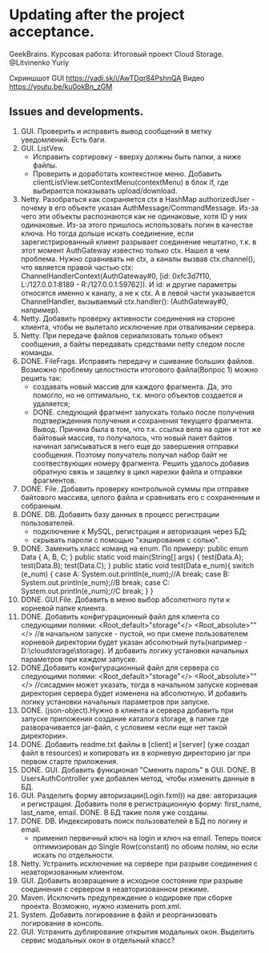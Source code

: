 # Updating after the project acceptance. 
GeekBrains. Курсовая работа: Итоговый проект Cloud Storage.
@Litvinenko Yuriy

Скриншшот GUI https://yadi.sk/i/AwTDqr84PshnQA
Видео https://youtu.be/ku0okBn_zGM

## Issues and developments.
1. GUI. Проверить и исправить вывод сообщений в метку уведомлений. Есть баги.
2. GUI. ListVew. 
	- Исправить сортировку - вверху должны быть папки, а ниже файлы. 
	- Проверить и доработать контекстное меню. 
	Добавить clientListView.setContextMenu(contextMenu) в блок if, где выбирается показывать upload/download.
3. Netty. Разобраться как сохраняется ctx в HashMap authorizedUser - почему в его объекте указан AuthMessage/CommandMessage. 
    Из-за чего эти объекты распознаются как не одинаковые, хотя ID у них одинаковые. 
    Из-за этого пришлось использовать логин в качестве ключа. 
    Но тогда дольше искать соединение, если зарегистрированный клиент разрывает соединение нештатно, 
    т.к. в этот момент AuthGateway известно только ctx. 
    Нашел в чем проблема. Нужно сравнивать не ctx, a каналы вызвав ctx.channel(), что является правой частью 
    ctx: ChannelHandlerContext(AuthGateway#0, [id: 0xfc3d7f10, L:/127.0.0.1:8189 - R:/127.0.0.1:59762]).
    И id: и другие параметры относятся именно к каналу, а не к ctx.
    А в левой части указывается ChannelHandler, вызываемый ctx.handler(): (AuthGateway#0, например).
4. Netty. Добавить проверку активности соединения на стороне клиента, чтобы не вылетало исключение при отваливании сервера.
5. Netty. При передаче файлов сериализовать только объект сообщения, а байты передавать средствами netty следом после команды.
6. DONE. FileFrags. Исправить передачу и сшивание больших файлов. 
    Возможно проблему целостности итогового файла(Вопрос 1) можно решить так:
	- создавать новый массив для каждого фрагмента. 
	    Да, это помогло, но не оптимально, т.к. много объектов создается и удаляется;
	- DONE. следующий фрагмент запускать только после получения подтвержденния получения и сохранения текущего фрагмента.
    Вывод. Причина была в том, что т.к. ссылка вела на один и тот же байтовый массив,
    то получалось, что новый пакет байтов начинал записываться в него еще до завершения отправки сообщения.
    Поэтому получатель получал набор байт не соотвествующих номеру фрагмента.
    Решить удалось добавив обратную связь и защелку в цикл нарезки файла и отправки фрагментов.
7. DONE. File. Добавить проверку контрольной суммы при отправке байтового массива, целого файла и сравнивать его с сохраненным и собранным.
8. DONE. DB. Добавить базу данных в процесс регистрации пользователей.
    - подключение к MySQL, регистрация и авторизация через БД;
	- скрывать пароли с помощью "хэширования с солью".
9. DONE. Заменить класс команд на enum. По примеру:
    public enum Data {
        A, B, C;
    }
    public static void main(String[] args) {
        test(Data.A);
        test(Data.B);
        test(Data.C);
    }
    public static void test(Data e_num){
        switch (e_num) {
            case A:
                System.out.println(e_num);//A
                break;
            case B:
                System.out.println(e_num);//B
                break;
            case C:
                System.out.println(e_num);//C
                break;
        }
    }
10. DONE. GUI.File. Добавить в меню выбор абсолютного пути к корневой папке клиента.
11. DONE. Добавить конфигурационный файл для клиента со следующими полями:
    <Root_default>"storage"</>
    <Root_absolute>""</> //в начальном запуске - пустой, но при смене пользователем 
    корневой директории будет указан абсолютный путь(например - D:\cloudstorage\storage\).
    И добавить логику установки начальных параметров при каждом запуске.
12. DONE.Добавить конфигурационный файл для сервера со следующими полями:
    <Root_default>"storage"</>
    <Root_absolute>""</> //сисадмин может указать, тогда в начальном запуске
    корневая директория сервера будет изменена на абсолютную.
    И добавить логику установки начальных параметров при запуске.
13. DONE. (json-object).Нужно в клиента и сервера добавить при запуске приложения создание каталога storage, в папке 
    где разворачивается jar-файл, с условием «если еще нет такой директории».
14. DONE. Добавить readme.txt файлы в [client] и [server] (уже создал файл в resources) 
    и копировать их в корневую директорию jar при первом старте приложения.
15. DONE. GUI. Добавить функционал "Сменить пароль" в GUI.
    DONE. В UsersAuthController уже добавлен метод, чтобы изменить данные в БД.
16. GUI. Разделить форму авторизации(Login.fxml)) на две: авторизация и регистрация.
    Добавить поля в регистрационную форму: first_name, last_name, email.
    DONE. В БД такие поля уже созданы.
17. DONE. DB. Индексировать поиск пользователей в БД по логину и email.
	- применил первичный ключ на login и ключ на email. Теперь поиск оптимизирован до 
	Single Row(constant) по обоим полям, но если искать по отдельности.
18. Netty. Устранить исключение на сервере при разрыве соединения с неавторизованным
    клиентом.
19. GUI. Добавить возвращение в исходное состояние при разрыве соединения с сервером
    в неавторизованном режиме.
20. Maven. Исключить предупреждение о кодировке при сборке проекта. 
    Возможно, нужно изменить pom.xml.
21. System. Добавить логирование в файл и реорганизовать логирование в консоль.
22. GUI. Устранить дублирование открытия модальных окон.
    Выделить сервис модальных окон в отдельный класс?
    

